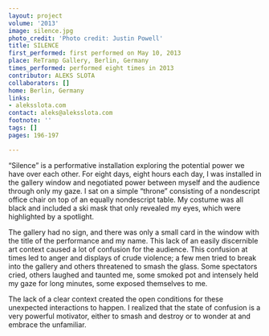 ```yaml
---
layout: project
volume: '2013'
image: silence.jpg
photo_credit: 'Photo credit: Justin Powell'
title: SILENCE
first_performed: first performed on May 10, 2013
place: ReTramp Gallery, Berlin, Germany
times_performed: performed eight times in 2013
contributor: ALEKS SLOTA
collaborators: []
home: Berlin, Germany
links:
- aleksslota.com
contact: aleks@aleksslota.com
footnote: ''
tags: []
pages: 196-197

---
```


“Silence” is a performative installation exploring the potential power we have over each other. For eight days, eight hours each day, I was installed in the gallery window and negotiated power between myself and the audience through only my gaze. I sat on a simple “throne” consisting of a nondescript office chair on top of an equally nondescript table. My costume was all black and included a ski mask that only revealed my eyes, which were highlighted by a spotlight.

The gallery had no sign, and there was only a small card in the window with the title of the performance and my name. This lack of an easily discernible art context caused a lot of confusion for the audience. This confusion at times led to anger and displays of crude violence; a few men tried to break into the gallery and others threatened to smash the glass. Some spectators cried, others laughed and taunted me, some smoked pot and intensely held my gaze for long minutes, some exposed themselves to me.

The lack of a clear context created the open conditions for these unexpected interactions to happen. I realized that the state of confusion is a very powerful motivator, either to smash and destroy or to wonder at and embrace the unfamiliar.
